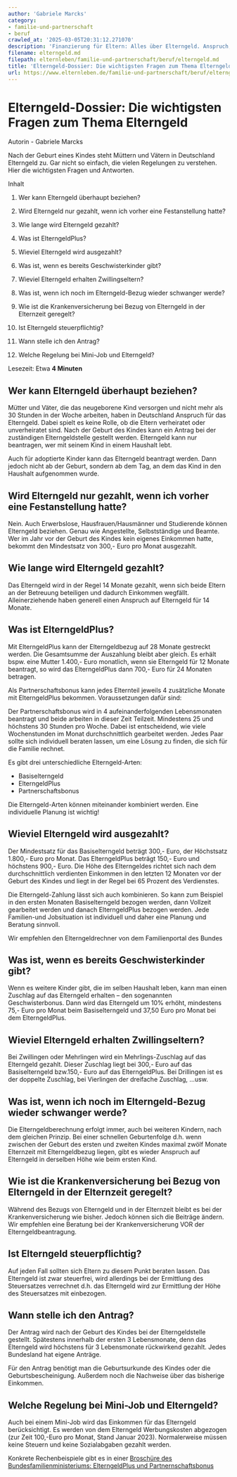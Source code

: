 ```yaml
---
author: 'Gabriele Marcks'
category:
- familie-und-partnerschaft
- beruf
crawled_at: '2025-03-05T20:31:12.271070'
description: 'Finanzierung für Eltern: Alles über Elterngeld. Anspruch, Beantragen, Auszahlung, ElterngeldPlus. Infos für junge Familien zum Thema Elterngeld-Bezug'
filename: elterngeld.md
filepath: elternleben/familie-und-partnerschaft/beruf/elterngeld.md
title: 'Elterngeld-Dossier: Die wichtigsten Fragen zum Thema Elterngeld'
url: https://www.elternleben.de/familie-und-partnerschaft/beruf/elterngeld/
---
```


# Elterngeld-Dossier: Die wichtigsten Fragen zum Thema Elterngeld

Autorin - Gabriele Marcks

Nach der Geburt eines Kindes steht Müttern und Vätern in Deutschland Elterngeld zu. Gar nicht so einfach, die vielen Regelungen zu verstehen. Hier die wichtigsten Fragen und Antworten.

Inhalt

1. Wer kann Elterngeld überhaupt beziehen?

2. Wird Elterngeld nur gezahlt, wenn ich vorher eine Festanstellung hatte?

3. Wie lange wird Elterngeld gezahlt?

4. Was ist ElterngeldPlus?

5. Wieviel Elterngeld wird ausgezahlt?

6. Was ist, wenn es bereits Geschwisterkinder gibt?

7. Wieviel Elterngeld erhalten Zwillingseltern?

8. Was ist, wenn ich noch im Elterngeld-Bezug wieder schwanger werde?

9. Wie ist die Krankenversicherung bei Bezug von Elterngeld in der Elternzeit geregelt?

10. Ist Elterngeld steuerpflichtig?

11. Wann stelle ich den Antrag?

12. Welche Regelung bei Mini-Job und Elterngeld?

Lesezeit: Etwa **4 Minuten**

##  Wer kann Elterngeld überhaupt beziehen?

Mütter und Väter, die das neugeborene Kind versorgen und nicht mehr als 30 Stunden in der Woche arbeiten, haben in Deutschland Anspruch für das Elterngeld. Dabei spielt es keine Rolle, ob die Eltern verheiratet oder unverheiratet sind. Nach der Geburt des Kindes kann ein Antrag bei der zuständigen Elterngeldstelle gestellt werden. Elterngeld kann nur beantragen, wer mit seinem Kind in einem Haushalt lebt.

Auch für adoptierte Kinder kann das Elterngeld beantragt werden. Dann jedoch nicht ab der Geburt, sondern ab dem Tag, an dem das Kind in den Haushalt aufgenommen wurde.

##  Wird Elterngeld nur gezahlt, wenn ich vorher eine Festanstellung hatte?

Nein. Auch Erwerbslose, Hausfrauen/Hausmänner und Studierende können Elterngeld beziehen. Genau wie Angestellte, Selbstständige und Beamte. Wer im Jahr vor der Geburt des Kindes kein eigenes Einkommen hatte, bekommt den Mindestsatz von 300,- Euro pro Monat ausgezahlt.

##  Wie lange wird Elterngeld gezahlt?

Das Elterngeld wird in der Regel 14 Monate gezahlt, wenn sich beide Eltern an der Betreuung beteiligen und dadurch Einkommen wegfällt. Alleinerziehende haben generell einen Anspruch auf Elterngeld für 14 Monate.

##  Was ist ElterngeldPlus?

Mit ElterngeldPlus kann der Elterngeldbezug auf 28 Monate gestreckt werden. Die Gesamtsumme der Auszahlung bleibt aber gleich. Es erhält bspw. eine Mutter 1.400,- Euro monatlich, wenn sie Elterngeld für 12 Monate beantragt, so wird das ElterngeldPlus dann 700,- Euro für 24 Monaten betragen.

Als Partnerschaftsbonus kann jedes Elternteil jeweils 4 zusätzliche Monate mit ElterngeldPlus bekommen. Voraussetzungen dafür sind:

Der Partnerschaftsbonus wird in 4 aufeinanderfolgenden Lebensmonaten beantragt und beide arbeiten in dieser Zeit Teilzeit. Mindestens 25 und höchstens 30 Stunden pro Woche. Dabei ist entscheidend, wie viele Wochenstunden im Monat durchschnittlich gearbeitet werden. Jedes Paar sollte sich individuell beraten lassen, um eine Lösung zu finden, die sich für die Familie rechnet.

Es gibt drei unterschiedliche Elterngeld-Arten:

  * Basiselterngeld
  * ElterngeldPlus
  * Partnerschaftsbonus

Die Elterngeld-Arten können miteinander kombiniert werden. Eine individuelle Planung ist wichtig!

##  Wieviel Elterngeld wird ausgezahlt?

Der Mindestsatz für das Basiselterngeld beträgt 300,- Euro, der Höchstsatz 1.800,- Euro pro Monat. Das ElterngeldPlus beträgt 150,- Euro und höchstens 900,- Euro. Die Höhe des Elterngeldes richtet sich nach dem durchschnittlich verdienten Einkommen in den letzten 12 Monaten vor der Geburt des Kindes und liegt in der Regel bei 65 Prozent des Verdienstes.

Die Elterngeld-Zahlung lässt sich auch kombinieren. So kann zum Beispiel in den ersten Monaten Basiselterngeld bezogen werden, dann Vollzeit gearbeitet werden und danach ElterngeldPlus bezogen werden. Jede Familien-und Jobsituation ist individuell und daher eine Planung und Beratung sinnvoll.

Wir empfehlen den Elterngeldrechner von dem Familienportal des Bundes

##  Was ist, wenn es bereits Geschwisterkinder gibt?

Wenn es weitere Kinder gibt, die im selben Haushalt leben, kann man einen Zuschlag auf das Elterngeld erhalten – den sogenannten Geschwisterbonus. Dann wird das Elterngeld um 10% erhöht, mindestens 75,- Euro pro Monat beim Basiselterngeld und 37,50 Euro pro Monat bei dem ElterngeldPlus.

##  Wieviel Elterngeld erhalten Zwillingseltern?

Bei Zwillingen oder Mehrlingen wird ein Mehrlings-Zuschlag auf das Elterngeld gezahlt. Dieser Zuschlag liegt bei 300,- Euro auf das Basiselterngeld bzw.150,- Euro auf das ElterngeldPlus. Bei Drillingen ist es der doppelte Zuschlag, bei Vierlingen der dreifache Zuschlag, …usw.

##  Was ist, wenn ich noch im Elterngeld-Bezug wieder schwanger werde?

Die Elterngeldberechnung erfolgt immer, auch bei weiteren Kindern, nach dem gleichen Prinzip. Bei einer schnellen Geburtenfolge d.h. wenn zwischen der Geburt des ersten und zweiten Kindes maximal zwölf Monate Elternzeit mit Elterngeldbezug liegen, gibt es wieder Anspruch auf Elterngeld in derselben Höhe wie beim ersten Kind.

##  Wie ist die Krankenversicherung bei Bezug von Elterngeld in der Elternzeit geregelt?

Während des Bezugs von Elterngeld und in der Elternzeit bleibt es bei der Krankenversicherung wie bisher. Jedoch können sich die Beiträge ändern. Wir empfehlen eine Beratung bei der Krankenversicherung VOR der Elterngeldbeantragung.

##  Ist Elterngeld steuerpflichtig?

Auf jeden Fall sollten sich Eltern zu diesem Punkt beraten lassen. Das Elterngeld ist zwar steuerfrei, wird allerdings bei der Ermittlung des Steuersatzes verrechnet d.h. das Elterngeld wird zur Ermittlung der Höhe des Steuersatzes mit einbezogen.

##  Wann stelle ich den Antrag?

Der Antrag wird nach der Geburt des Kindes bei der Elterngeldstelle gestellt. Spätestens innerhalb der ersten 3 Lebensmonate, denn das Elterngeld wird höchstens für 3 Lebensmonate rückwirkend gezahlt. Jedes Bundesland hat eigene Anträge.

Für den Antrag benötigt man die Geburtsurkunde des Kindes oder die Geburtsbescheinigung. Außerdem noch die Nachweise über das bisherige Einkommen.

##  Welche Regelung bei Mini-Job und Elterngeld?

Auch bei einem Mini-Job wird das Einkommen für das Elterngeld berücksichtigt. Es werden von dem Elterngeld Werbungskosten abgezogen (zur Zeit 100,-Euro pro Monat, Stand Januar 2023). Normalerweise müssen keine Steuern und keine Sozialabgaben gezahlt werden.

Konkrete Rechenbeispiele gibt es in einer [Broschüre des Bundesfamilienministeriums: ElterngeldPlus und Partnernschaftsbonus](https://www.bmfsfj.de/blob/93636/fb87c119f874587b00c4fe0befd42fd7/elterngeldplus-mit-partnerschaftsbonus-und-einer-flexibleren-elternzeit-broschuere-data.pdf)
